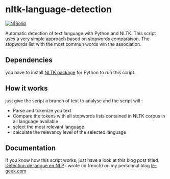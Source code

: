 # nltk-language-detection

[![N|Solid](http://www.le-geek.com/wp-content/uploads/2017/02/geek.png)](https://www.le-geek.com/)

Automatic detection of text language with Python and NLTK.
This script uses a very simple approach based on stopwords comparaison. The stopwords list with the most commun words win the association.
## Dependencies
you have to install [NLTK package](http://www.nltk.org/api/nltk.html) for Python to run this script.

## How it works
just give the script a brunch of text to analyse and the script will :
  - Parse and tokenize you text
  - Compare the tokens with all stopwords lists contained in NLTK corpus in all language available
  - select the most relevant language
  - calculate the relevancy level of the selected language

## Documentation
If you know how this script works, just have a look at this blog post titled [Detection de langue en NLP](https://www.le-geek.com/detection-de-langue-en-nlp-natural-language-processing/) i wrote (in french) on my personnal blog [le-geek.com](https://www.le-geek.com/)
